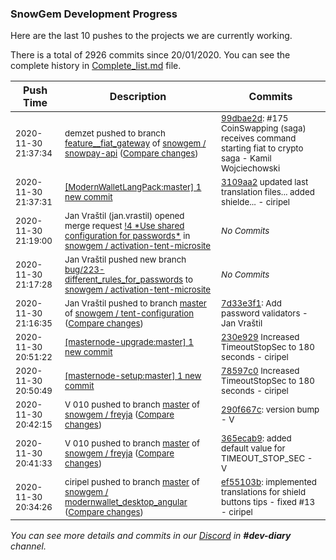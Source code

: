 
### SnowGem Development Progress

Here are the last 10 pushes to the projects we are currently working.

There is a total of 2926 commits since 20/01/2020. You can see the complete history in
 [Complete_list.md](Complete_list.md) file.

| Push Time | Description | Commits |
| --- | --- | --- |
| <sub>2020-11-30 21:37:34</sub> | <sub>demzet pushed to branch [feature\_\_fiat\_gateway](https://gitlab.com/snowgem/snowpay-api/commits/feature__fiat_gateway) of [snowgem / snowpay\-api](https://gitlab.com/snowgem/snowpay-api) ([Compare changes](https://gitlab.com/snowgem/snowpay-api/compare/9cc32b5658fff75387a86829cfc3c5f6396e9018...99dbae2d8896de6aebe1dd2bf6c6a11aa2f56520))</sub> | <sub>[99dbae2d](https://gitlab.com/snowgem/snowpay-api/-/commit/99dbae2d8896de6aebe1dd2bf6c6a11aa2f56520): #175  CoinSwapping (saga) receives command starting fiat to crypto saga - Kamil Wojciechowski</sub> |
| <sub>2020-11-30 21:37:31</sub> | <sub>[[ModernWalletLangPack:master] 1 new commit](https://github.com/TENTOfficial/ModernWalletLangPack/commit/3109aa25fbf3c420afc4a23ead89cd475b8185df)</sub> | <sub>[3109aa2](https://github.com/TENTOfficial/ModernWalletLangPack/commit/3109aa25fbf3c420afc4a23ead89cd475b8185df) updated last translation files... added shielde... - ciripel</sub> |
| <sub>2020-11-30 21:19:00</sub> | <sub>Jan Vraštil (jan.vrastil) opened merge request [\!4 \*Use shared configuration for passwords\*](https://gitlab.com/snowgem/activation-tent-microsite/-/merge_requests/4) in [snowgem / activation\-tent\-microsite](https://gitlab.com/snowgem/activation-tent-microsite)</sub> | <sub>_No Commits_</sub> |
| <sub>2020-11-30 21:17:28</sub> | <sub>Jan Vraštil pushed new branch [bug/223\-different\_rules\_for\_passwords](https://gitlab.com/snowgem/activation-tent-microsite/commits/bug/223-different_rules_for_passwords) to [snowgem / activation\-tent\-microsite](https://gitlab.com/snowgem/activation-tent-microsite)</sub> | <sub>_No Commits_</sub> |
| <sub>2020-11-30 21:16:35</sub> | <sub>Jan Vraštil pushed to branch [master](https://gitlab.com/snowgem/tent-configuration/commits/master) of [snowgem / tent\-configuration](https://gitlab.com/snowgem/tent-configuration) ([Compare changes](https://gitlab.com/snowgem/tent-configuration/compare/e9af616750f798818e32fcb36c3d61c6d534fe66...7d33e3f1448b545abdeb7838c8059ac664edcdf8))</sub> | <sub>[7d33e3f1](https://gitlab.com/snowgem/tent-configuration/-/commit/7d33e3f1448b545abdeb7838c8059ac664edcdf8): Add password validators - Jan Vraštil</sub> |
| <sub>2020-11-30 20:51:22</sub> | <sub>[[masternode-upgrade:master] 1 new commit](https://github.com/TENTOfficial/masternode-upgrade/commit/230e929bf037ea22a6610d1398c96f3c711f60cd)</sub> | <sub>[230e929](https://github.com/TENTOfficial/masternode-upgrade/commit/230e929bf037ea22a6610d1398c96f3c711f60cd) Increased TimeoutStopSec to 180 seconds - ciripel</sub> |
| <sub>2020-11-30 20:50:49</sub> | <sub>[[masternode-setup:master] 1 new commit](https://github.com/TENTOfficial/masternode-setup/commit/78597c097515f86d9625eeff61c1a5f4ae6fc664)</sub> | <sub>[78597c0](https://github.com/TENTOfficial/masternode-setup/commit/78597c097515f86d9625eeff61c1a5f4ae6fc664) Increased TimeoutStopSec to 180 seconds - ciripel</sub> |
| <sub>2020-11-30 20:42:15</sub> | <sub>V 010 pushed to branch [master](https://gitlab.com/snowgem/freyja/commits/master) of [snowgem / freyja](https://gitlab.com/snowgem/freyja) ([Compare changes](https://gitlab.com/snowgem/freyja/compare/365ecab97571633c4836b416fbc3e2000f8dadd6...290f667c7bcaea760285654ca743d5bd64b59d42))</sub> | <sub>[290f667c](https://gitlab.com/snowgem/freyja/-/commit/290f667c7bcaea760285654ca743d5bd64b59d42): version bump - V</sub> |
| <sub>2020-11-30 20:41:33</sub> | <sub>V 010 pushed to branch [master](https://gitlab.com/snowgem/freyja/commits/master) of [snowgem / freyja](https://gitlab.com/snowgem/freyja) ([Compare changes](https://gitlab.com/snowgem/freyja/compare/beb39890b3b46bc1d10bde36c3b98da9468cbfeb...365ecab97571633c4836b416fbc3e2000f8dadd6))</sub> | <sub>[365ecab9](https://gitlab.com/snowgem/freyja/-/commit/365ecab97571633c4836b416fbc3e2000f8dadd6): added default value for TIMEOUT_STOP_SEC - V</sub> |
| <sub>2020-11-30 20:34:26</sub> | <sub>ciripel pushed to branch [master](https://gitlab.com/snowgem/modernwallet_desktop_angular/commits/master) of [snowgem / modernwallet\_desktop\_angular](https://gitlab.com/snowgem/modernwallet_desktop_angular) ([Compare changes](https://gitlab.com/snowgem/modernwallet_desktop_angular/compare/ad7cc62c906e5805a5fc45a130ed720d4a228af5...ef55103b775294e608036b0d2b0768a13b391b01))</sub> | <sub>[ef55103b](https://gitlab.com/snowgem/modernwallet_desktop_angular/-/commit/ef55103b775294e608036b0d2b0768a13b391b01): implemented translations for shield buttons tips - fixed #13 - ciripel</sub> |

_You can see more details and commits in our [Discord](https://discord.gg/zumGnbg) in **#dev-diary** channel._
